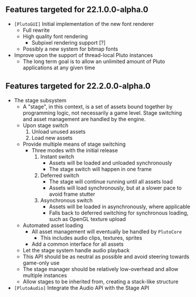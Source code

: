 ## Features targeted for 22.1.0.0-alpha.0
* `[PlutoGUI]` Initial implementation of the new font renderer
    * Full rewrite
    * High quality font rendering
        * Subpixel rendering support [?]
    * Possibly a new system for bitmap fonts
* Improve upon the support of thread-local Pluto instances
    * The long term goal is to allow an unlimited amount of Pluto applications at any given time

## Features targeted for 22.2.0.0-alpha.0
* The stage subsystem
    * A "stage", in this context, is a set of assets bound together
      by programming logic, not necessarily a game level.
      Stage switching and asset management are handled by the engine.
    * Upon stage switch
        1. Unload unused assets
        2. Load new assets
    * Provide multiple means of stage switching
        * Three modes with the initial release
            1. Instant switch
                * Assets will be loaded and unloaded synchronously
                * The stage switch will happen in one frame
            2. Deferred switch
                * The stage will continue running until all assets load
                * Assets will load synchronously, but at a slower pace
                  to avoid frame stutter
            3. Asynchronous switch
                * Assets will be loaded in asynchronously, where applicable
                * Falls back to deferred switching for synchronous loading,
                  such as OpenGL texture upload
    * Automated asset loading
        * All asset management will eventually be handled by `PlutoCore`
            * This includes audio clips, textures, sprites
        * Add a common interface for all assets
    * Let the stage system handle audio playback
    * This API should be as neutral as possible and avoid steering towards
      game-only use
    * The stage manager should be relatively low-overhead and allow multiple
      instances
    * Allow stages to be inherited from, creating a stack-like structure
* `[PlutoAudio]` Integrate the Audio API with the Stage API